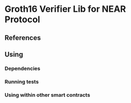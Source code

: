 # Groth16 Verifier Lib for NEAR Protocol

## References

## Using

### Dependencies

### Running tests

### Using within other smart contracts